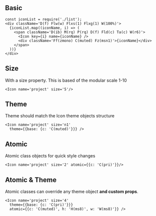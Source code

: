 ## Basic

    const iconList = require('./list');
    <div className='D(f) Flw(w) Flxs(1) Flxg(1) W(100%)'>
      {iconList.map((iconName, i) => (
        <span className='D(ib) M(rq) P(rq) D(f) Fld(c) Ta(c) W(r6)'>
          <Icon key={i} name={iconName} />
          <div className='Ff(zmono) C(muted) Fz(msn1)'>{iconName}</div>
        </span>
      ))}
    </div>

## Size

With a size property. This is based of the modular scale 1-10

    <Icon name='project' size='5'/>

## Theme

Theme should match the Icon theme objects structure

    <Icon name='project' size='n1'
      theme={{base: {c: 'C(muted)'}}} />

## Atomic

Atomic class objects for quick style changes

    <Icon name='project' size='2' atomic={{c: 'C(pri)'}}/>

## Atomic & Theme

Atomic classes can override any theme object **and custom props**.

    <Icon name='project' size='4'
      theme={{base: {c: 'C(pri)'}}}
      atomic={{c: 'C(muted)', h: 'H(ms8)', w: 'W(ms8)'}} />
